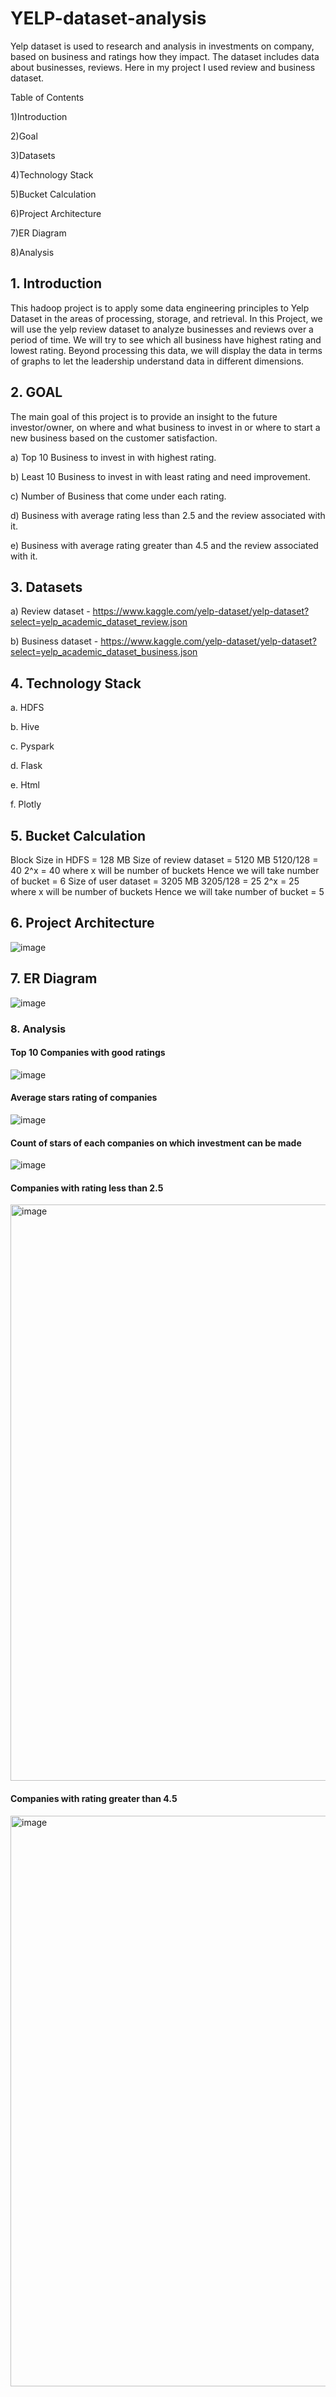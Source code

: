 # YELP-dataset-analysis

Yelp dataset is used to research and analysis in investments on company, based on business and ratings how they impact. The dataset includes data about businesses, reviews. Here in my project I used review and business dataset.

Table of Contents

1)Introduction

2)Goal

3)Datasets

4)Technology Stack

5)Bucket Calculation

6)Project Architecture

7)ER Diagram

8)Analysis

<h2>1. Introduction</h2>

This hadoop project is to apply some data engineering principles to Yelp Dataset in the areas of processing, storage, and retrieval. In this Project, we will use the yelp review dataset to analyze businesses and reviews over a period of time. We will try to see which all business have highest rating and lowest rating. Beyond processing this data, we will display the data in terms of graphs to let the leadership understand data in different dimensions.

<h2>2. GOAL</h2>

The main goal of this project is to provide an insight to the future investor/owner, on where and what business to invest in or where to start a new business based on the customer satisfaction.

a) Top 10 Business to invest in with highest rating.

b) Least 10 Business to invest in with least rating and need improvement.

c) Number of Business that come under each rating.

d) Business with average rating less than 2.5 and the review associated with it.

e) Business with average rating greater than 4.5 and the review associated with it.

<h2>3. Datasets</h2>

a) Review dataset - https://www.kaggle.com/yelp-dataset/yelp-dataset?select=yelp_academic_dataset_review.json

b) Business dataset - https://www.kaggle.com/yelp-dataset/yelp-dataset?select=yelp_academic_dataset_business.json

<h2>4. Technology Stack</h2>

a. HDFS 

b. Hive 

c. Pyspark 

d. Flask

e. Html

f. Plotly

<h2>5. Bucket Calculation</h2>

Block Size in HDFS = 128 MB Size of review dataset = 5120 MB 5120/128 = 40 2^x = 40 where x will be number of buckets Hence we will take number of bucket = 6 Size of user dataset = 3205 MB 3205/128 = 25 2^x = 25 where x will be number of buckets Hence we will take number of bucket = 5

<h2>6. Project Architecture</h2>

![image](https://user-images.githubusercontent.com/100192167/159221457-c66f7ed4-3429-46eb-8f92-71cb4372e8b8.png)


<h2>7. ER Diagram</h2>


![image](https://user-images.githubusercontent.com/100192167/159221478-76e29e29-176c-41de-b690-4507d594d1a5.png)


<h3>8. Analysis</h3>

<h4>Top 10 Companies with good ratings</h4>


![image](https://user-images.githubusercontent.com/100192167/159221502-0fa60b0e-84e3-41b0-a637-3e097bab6640.png)


<h4>Average stars rating of companies</h4>

![image](https://user-images.githubusercontent.com/100192167/159221524-f5a2c116-18ff-43f4-a22d-359df139106a.png)

<h4>Count of stars of each companies on which investment can be made</h4>

![image](https://user-images.githubusercontent.com/100192167/159221556-6f937936-505d-4a3b-ac3e-ca9b11a75690.png)

<h4>Companies with rating less than 2.5 </h4>

<img width="922" alt="image" src="https://user-images.githubusercontent.com/100192167/159222127-bf85fefb-f6f2-4503-8d5f-3a093cac1415.png">

<h4>Companies with rating greater than 4.5 </h4>

<img width="913" alt="image" src="https://user-images.githubusercontent.com/100192167/159222216-f21bbcbd-82b2-4453-bc84-41070b81e1d5.png">




